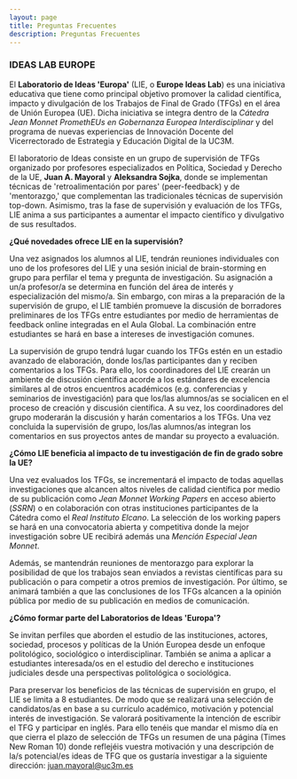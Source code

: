 ```yaml
---
layout: page
title: Preguntas Frecuentes
description: Preguntas Frecuentes
---
```


### IDEAS LAB EUROPE

El **Laboratorio de Ideas 'Europa'** (LIE, o **Europe Ideas Lab**) es una iniciativa educativa que tiene como principal objetivo promover la calidad científica, impacto y divulgación de los Trabajos de Final de Grado (TFGs) en el área de Unión Europea (UE). Dicha iniciativa se integra dentro de la *Cátedra Jean Monnet PromethEUs en Gobernanza Europea Interdisciplinar* y del programa de nuevas experiencias de Innovación Docente del Vicerrectorado de Estrategia y Educación Digital de la UC3M.

El laboratorio de Ideas consiste en un grupo de supervisión de TFGs organizado por profesores especializados en Política, Sociedad y Derecho de la UE, **Juan A. Mayoral** y **Aleksandra Sojka**, donde se implementan técnicas de 'retroalimentación por pares' (peer-feedback) y de 'mentorazgo,' que complementan las tradicionales técnicas de supervisión top-down. Asimismo, tras la fase de supervisión y evaluación de los TFGs, LIE anima a sus participantes a aumentar el impacto científico y divulgativo de sus resultados.

**¿Qué novedades ofrece LIE en la supervisión?**

Una vez asignados los alumnos al LIE, tendrán reuniones individuales con uno de los profesores del LIE y una sesión inicial de brain-storming en grupo para perfilar el tema y pregunta de investigación. Su asignación a un/a profesor/a se determina en función del área de interés y especialización del mismo/a. Sin embargo, con miras a la preparación de la supervisión de grupo, el LIE también promueve la discusión de borradores preliminares de los TFGs entre estudiantes por medio de herramientas de feedback online integradas en el Aula Global. La combinación entre estudiantes se hará en base a intereses de investigación comunes.

La supervisión de grupo tendrá lugar cuando los TFGs estén en un estadio avanzado de elaboración, donde los/las participantes dan y reciben comentarios a los TFGs. Para ello, los coordinadores del LIE crearán un ambiente de discusión científica acorde a los estándares de excelencia similares al de otros encuentros académicos (e.g. conferencias y seminarios de investigación) para que los/las alumnos/as se socialicen en el proceso de creación y discusión científica. A su vez, los coordinadores del grupo moderarán la discusión y harán comentarios a los TFGs. Una vez concluida la supervisión de grupo, los/las alumnos/as integran los comentarios en sus proyectos antes de mandar su proyecto a evaluación.

**¿Cómo LIE beneficia al impacto de tu investigación de fin de grado sobre la UE?**

Una vez evaluados los TFGs, se incrementará el impacto de todas aquellas investigaciones que alcancen altos niveles de calidad científica por medio de su publicación como *Jean Monnet Working Papers* en acceso abierto (*SSRN*) o en colaboración con otras instituciones participantes de la Cátedra como el *Real Instituto Elcano*. La selección de los working papers se hará en una convocatoria abierta y competitiva donde la mejor investigación sobre UE recibirá además una *Mención Especial Jean Monnet*.

Además, se mantendrán reuniones de mentorazgo para explorar la posibilidad de que los trabajos sean enviados a revistas científicas para su publicación o para competir a otros premios de investigación. Por último, se animará también a que las conclusiones de los TFGs alcancen a la opinión pública por medio de su publicación en medios de comunicación.

**¿Cómo formar parte del Laboratorios de Ideas 'Europa'?**

Se invitan perfiles que aborden el estudio de las instituciones, actores, sociedad, procesos y políticas de la Unión Europea desde un enfoque politológico, sociológico o interdisciplinar. También se anima a aplicar a estudiantes interesada/os en el estudio del derecho e instituciones judiciales desde una perspectivas politológica o sociológica.

Para preservar los beneficios de las técnicas de supervisión en grupo, el LIE se limita a 8 estudiantes. De modo que se realizará una selección de candidatos/as en base a su currículo académico, motivación y potencial interés de investigación. Se valorará positivamente la intención de escribir el TFG y participar en inglés. Para ello tenéis que mandar el mismo día en que cierra el plazo de selección de TFGs un resumen de una página (Times New Roman 10) donde reflejéis vuestra motivación y una descripción de la/s potencial/es ideas de TFG que os gustaría investigar a la siguiente dirección: [juan.mayoral@uc3m.es](mailto:juan.mayoral@uc3m.es)
